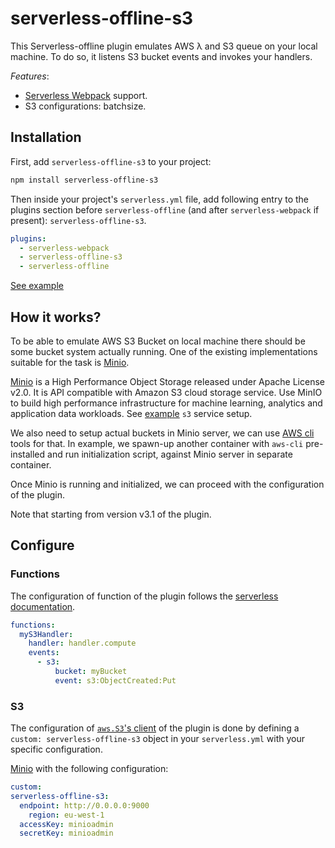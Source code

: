 # serverless-offline-s3

This Serverless-offline plugin emulates AWS λ and S3 queue on your local machine. To do so, it listens S3 bucket events and invokes your handlers.

_Features_:

- [Serverless Webpack](https://github.com/serverless-heaven/serverless-webpack/) support.
- S3 configurations: batchsize.

## Installation

First, add `serverless-offline-s3` to your project:

```sh
npm install serverless-offline-s3
```

Then inside your project's `serverless.yml` file, add following entry to the plugins section before `serverless-offline` (and after `serverless-webpack` if present): `serverless-offline-s3`.

```yml
plugins:
  - serverless-webpack
  - serverless-offline-s3
  - serverless-offline
```

[See example](../../tests/serverless-plugins-integration/README.md#s3)

## How it works?

To be able to emulate AWS S3 Bucket on local machine there should be some bucket system actually running. One of the existing implementations suitable for the task is [Minio](https://github.com/minio/minio).

[Minio](https://github.com/minio/minio) is a High Performance Object Storage released under Apache License v2.0. It is API compatible with Amazon S3 cloud storage service. Use MinIO to build high performance infrastructure for machine learning, analytics and application data workloads. See [example](../serverless-offline-s3-integration/docker-compose.yml) `s3` service setup.

We also need to setup actual buckets in Minio server, we can use [AWS cli](https://aws.amazon.com/cli/) tools for that. In example, we spawn-up another container with `aws-cli` pre-installed and run initialization script, against Minio server in separate container.

Once Minio is running and initialized, we can proceed with the configuration of the plugin.

Note that starting from version v3.1 of the plugin.

## Configure

### Functions

The configuration of function of the plugin follows the [serverless documentation](https://serverless.com/framework/docs/providers/aws/events/s3/).

```yml
functions:
  myS3Handler:
    handler: handler.compute
    events:
      - s3:
          bucket: myBucket
          event: s3:ObjectCreated:Put
```

### S3

The configuration of [`aws.S3`'s client](https://docs.aws.amazon.com/AWSJavaScriptSDK/latest/AWS/S3.html#constructor-property) of the plugin is done by defining a `custom: serverless-offline-s3` object in your `serverless.yml` with your specific configuration.

[Minio](https://github.com/minio/minio) with the following configuration:

```yml
custom:
serverless-offline-s3:
  endpoint: http://0.0.0.0:9000
    region: eu-west-1
  accessKey: minioadmin
  secretKey: minioadmin
```
